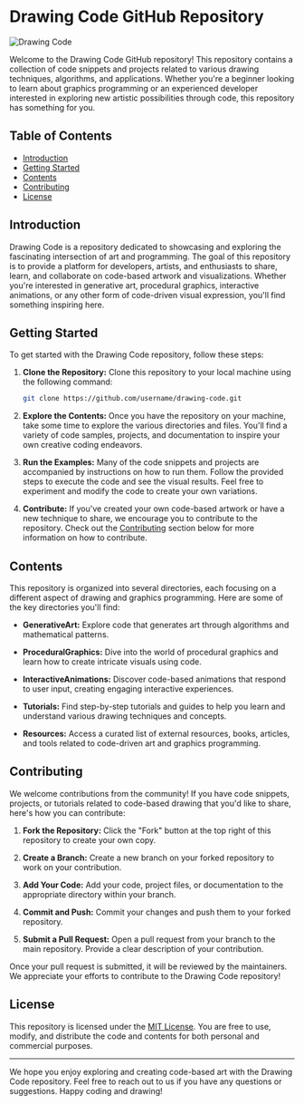 # Drawing Code GitHub Repository

![Drawing Code](repository_image.jpg)

Welcome to the Drawing Code GitHub repository! This repository contains a collection of code snippets and projects related to various drawing techniques, algorithms, and applications. Whether you're a beginner looking to learn about graphics programming or an experienced developer interested in exploring new artistic possibilities through code, this repository has something for you.

## Table of Contents

- [Introduction](#introduction)
- [Getting Started](#getting-started)
- [Contents](#contents)
- [Contributing](#contributing)
- [License](#license)

## Introduction

Drawing Code is a repository dedicated to showcasing and exploring the fascinating intersection of art and programming. The goal of this repository is to provide a platform for developers, artists, and enthusiasts to share, learn, and collaborate on code-based artwork and visualizations. Whether you're interested in generative art, procedural graphics, interactive animations, or any other form of code-driven visual expression, you'll find something inspiring here.

## Getting Started

To get started with the Drawing Code repository, follow these steps:

1. **Clone the Repository:** Clone this repository to your local machine using the following command:

   ```bash
   git clone https://github.com/username/drawing-code.git
   ```

2. **Explore the Contents:** Once you have the repository on your machine, take some time to explore the various directories and files. You'll find a variety of code samples, projects, and documentation to inspire your own creative coding endeavors.

3. **Run the Examples:** Many of the code snippets and projects are accompanied by instructions on how to run them. Follow the provided steps to execute the code and see the visual results. Feel free to experiment and modify the code to create your own variations.

4. **Contribute:** If you've created your own code-based artwork or have a new technique to share, we encourage you to contribute to the repository. Check out the [Contributing](#contributing) section below for more information on how to contribute.

## Contents

This repository is organized into several directories, each focusing on a different aspect of drawing and graphics programming. Here are some of the key directories you'll find:

- **GenerativeArt:** Explore code that generates art through algorithms and mathematical patterns.

- **ProceduralGraphics:** Dive into the world of procedural graphics and learn how to create intricate visuals using code.

- **InteractiveAnimations:** Discover code-based animations that respond to user input, creating engaging interactive experiences.

- **Tutorials:** Find step-by-step tutorials and guides to help you learn and understand various drawing techniques and concepts.

- **Resources:** Access a curated list of external resources, books, articles, and tools related to code-driven art and graphics programming.

## Contributing

We welcome contributions from the community! If you have code snippets, projects, or tutorials related to code-based drawing that you'd like to share, here's how you can contribute:

1. **Fork the Repository:** Click the "Fork" button at the top right of this repository to create your own copy.

2. **Create a Branch:** Create a new branch on your forked repository to work on your contribution.

3. **Add Your Code:** Add your code, project files, or documentation to the appropriate directory within your branch.

4. **Commit and Push:** Commit your changes and push them to your forked repository.

5. **Submit a Pull Request:** Open a pull request from your branch to the main repository. Provide a clear description of your contribution.

Once your pull request is submitted, it will be reviewed by the maintainers. We appreciate your efforts to contribute to the Drawing Code repository!

## License

This repository is licensed under the [MIT License](LICENSE). You are free to use, modify, and distribute the code and contents for both personal and commercial purposes.

---

We hope you enjoy exploring and creating code-based art with the Drawing Code repository. Feel free to reach out to us if you have any questions or suggestions. Happy coding and drawing!
